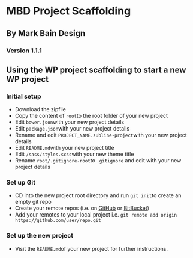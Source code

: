 # MBD Project Scaffolding

## By Mark Bain Design

### Version 1.1.1

## Using the WP project scaffolding to start a new WP project ##

### Initial setup

- Download the zipfile
- Copy the content of `root`to the root folder of your new project
- Edit `bower.json`with your new project details
- Edit `package.json`with your new project details
- Rename and edit `PROJECT_NAME.subline-project`with your new project details
- Edit `README.md`with your new project title
- Edit `/sass/styles.scss`with your new theme title
- Rename `root/.gitignore-root`to `.gitignore` and edit with your new project details

### Set up Git

- CD into the new project root directory and run `git init`to create an empty git repo
- Create your remote repos (i.e. on [GitHub] or [BitBucket])
- Add your remotes to your local project i.e. `git remote add origin https://github.com/user/repo.git` 

### Set up the new project

- Visit the `README.md`of your new project for further instructions.

[GitHub]: https://github.com/
[BitBucket]: https://bitbucket.org/